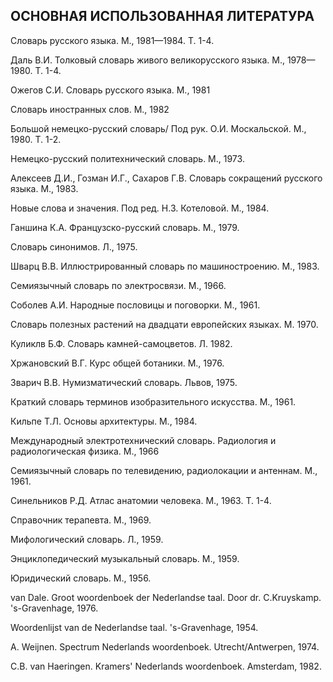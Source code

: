 ## ОСНОВНАЯ ИСПОЛЬЗОВАННАЯ ЛИТЕРАТУРА

Словарь русского языка. М., 1981—1984. Т. 1-4.

Даль В.И. Толковый словарь живого великорусского языка. М., 1978—1980. Т. 1-4.

Ожегов С.И. Словарь русского языка. М., 1981

Словарь иностранных слов. М., 1982

Большой немецко-русский словарь/ Под рук. О.И. Москальской. М., 1980. Т. 1-2.

Немецко-русский политехнический словарь. М., 1973.

Алексеев Д.И., Гозман И.Г., Сахаров Г.В. Словарь сокращений русского языка. М., 1983.

Новые слова и значения. Под ред. Н.З. Котеловой. М., 1984.

Ганшина К.А. Французско-русский словарь. М., 1979.

Словарь синонимов. Л., 1975.

Шварц В.В. Иллюстрированный словарь по машиностроению. М., 1983.

Семиязычный словарь по электросвязи. М., 1966.

Соболев А.И. Народные пословицы и поговорки. М., 1961.

Словарь полезных растений на двадцати европейских языках. М. 1970.

Куликлв Б.Ф. Словарь камней-самоцветов. Л. 1982.

Хржановский В.Г. Курс общей ботаники. М., 1976.

Зварич В.В. Нумизматический словарь. Львов, 1975.

Краткий словарь терминов изобразительного искусства. М., 1961.

Кильпе Т.Л. Основы архитектуры. М., 1984.

Международный электротехнический словарь. Радиология и радиологическая физика. М., 1966

Семиязычный словарь по телевидению, радиолокации и антеннам. М., 1961.

Синельников Р.Д. Атлас анатомии человека. М., 1963. Т. 1-4.

Справочник терапевта. М., 1969.

Мифологический словарь. Л., 1959.

Энциклопедический музыкальный словарь. М., 1959.

Юридический словарь. М., 1956.

van Dale. Groot woordenboek der Nederlandse taal. Door dr. C.Kruyskamp. 's-Gravenhage, 1976.

Woordenlijst van de Nederlandse taal. 's-Gravenhage, 1954.

A. Weijnen. Spectrum Nederlands woordenboek. Utrecht/Antwerpen, 1974.

C.B. van Haeringen. Kramers' Nederlands woordenboek. Amsterdam, 1982.



